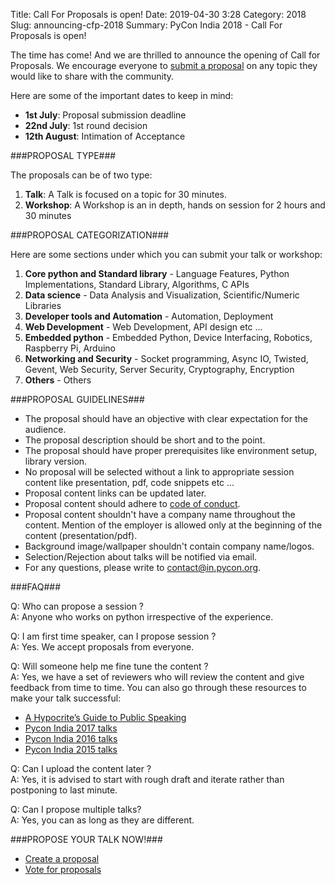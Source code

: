Title: Call For Proposals is open!
Date: 2019-04-30 3:28
Category: 2018
Slug: announcing-cfp-2018
Summary: PyCon India 2018 - Call For Proposals is open!


The time has come! And we are thrilled to announce the opening of Call for Proposals. We encourage everyone to [submit a proposal](https://in.pycon.org/cfp/pycon-india-2018/proposals/) on any topic they would like to share with the community. 

Here are some of the important dates to keep in mind:

- **1st July**: Proposal submission deadline
- **22nd July**: 1st round decision
- **12th August**: Intimation of Acceptance

###PROPOSAL TYPE###

The proposals can be of two type:

1. **Talk**: A Talk is focused on a topic for 30 minutes.
2. **Workshop**: A Workshop is an in depth, hands on session for 2 hours and 30 minutes

###PROPOSAL CATEGORIZATION###

Here are some sections under which you can submit your talk or workshop:

1. **Core python and Standard library** - Language Features, Python Implementations, Standard Library, Algorithms, C APIs
2. **Data science** - Data Analysis and Visualization, Scientific/Numeric Libraries
3. **Developer tools and Automation** - Automation, Deployment
4. **Web Development** - Web Development, API design etc ...
5. **Embedded python** - Embedded Python, Device Interfacing, Robotics, Raspberry Pi, Arduino
6. **Networking and Security** - Socket programming, Async IO, Twisted, Gevent, Web Security, Server Security, Cryptography, Encryption
7. **Others** - Others

###PROPOSAL GUIDELINES###

- The proposal should have an objective with clear expectation for the audience.
- The proposal description should be short and to the point.
- The proposal should have proper prerequisites like environment setup, library version.
- No proposal will be selected without a link to appropriate session content like presentation, pdf, code snippets etc ...
- Proposal content links can be updated later.
- Proposal content should adhere to [code of conduct](http://in.pycon.org/2018/coc.html).
- Proposal content shouldn't have a company name throughout the content. Mention of the employer is allowed only at the beginning of the content (presentation/pdf).
- Background image/wallpaper shouldn't contain company name/logos.
- Selection/Rejection about talks will be notified via email.
- For any questions, please write to contact@in.pycon.org.

###FAQ###

Q: Who can propose a session ?<br>
A: Anyone who works on python irrespective of the experience.

Q: I am first time speaker, can I propose session ?<br>
A: Yes. We accept proposals from everyone.

Q: Will someone help me fine tune the content ?<br>
A: Yes, we have a set of reviewers who will review the content and give feedback from time to time. You can also go through these resources to make your talk successful:

- [A Hypocrite’s Guide to Public Speaking](https://www.youtube.com/watch?v=uH_-_mrksV4&feature=youtu.be)
- [Pycon India 2017 talks](https://www.youtube.com/watch?v=BuJ3j3wohrw&list=PL6GW05BfqWIebMtGTSzrafZi2HWORxzu0)
- [Pycon India 2016 talks](https://www.youtube.com/playlist?list=PL4Aox7_vWyu-zYSgYkeo90cFrnwmeMSdd)
- [Pycon India 2015 talks](https://www.youtube.com/playlist?list=PL6GW05BfqWIe6rMoFFWmllPegB2gU069m)

Q: Can I upload the content later ?<br>
A: Yes, it is advised to start with rough draft and iterate rather than postponing to last minute.

Q: Can I propose multiple talks?<br>
A: Yes, you can as long as they are different.

###PROPOSE YOUR TALK NOW!###

- [Create a proposal](https://in.pycon.org/cfp/2018/proposals/create/)
- [Vote for proposals](https://in.pycon.org/cfp/2018/proposals/)
